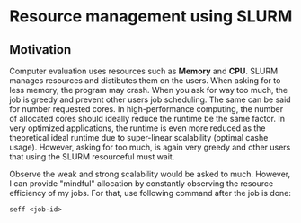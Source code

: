 # Resource management using SLURM

## Motivation
Computer evaluation uses resources such as **Memory** and **CPU**. SLURM manages resources and distibutes them on the
users. When asking for to less memory, the program may crash. When you ask for way too much, the job is greedy and
prevent other users job scheduling. The same can be said for number requested cores. In high-performance computing,
the number of allocated cores should ideally reduce the runtime be the same factor. In very optimized applications,
the runtime is even more reduced as the theoretical ideal runtime due to super-linear scalability (optimal cashe usage).
However, asking for too much, is again very greedy and other users that using the SLURM resourceful must wait.

Observe the weak and strong scalability would be asked to much. However, I can provide "mindful" allocation by constantly
observing the resource efficiency of my jobs. For that, use following command after the job is done:

```
seff <job-id>
```
